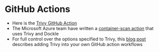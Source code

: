 # GitHub Actions

- Here is the [Trivy GitHub Action][action]
- The Microsoft Azure team have written a [container-scan action][azure] that uses Trivy and Dockle
- For full control over the options specified to Trivy, this [blog post][blog] describes adding Trivy into your own GitHub action workflows 

[action]: https://github.com/aquasecurity/trivy-action
[azure]: https://github.com/Azure/container-scan
[blog]: https://blog.aquasec.com/devsecops-with-trivy-github-actions
